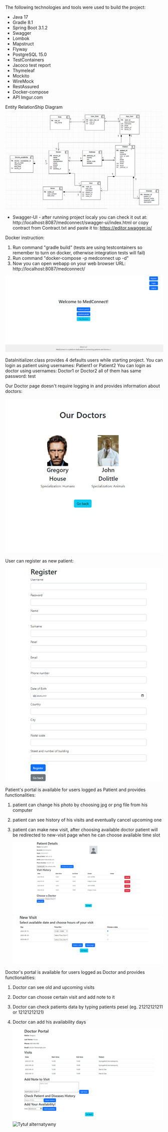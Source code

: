 The following technologies and tools were used to build the project:
   * Java 17
   * Gradle 8.1
   * Spring Boot 3.1.2
   * Swagger
   * Lombok 
   * Mapstruct
   * Flyway 
   * PostgreSQL 15.0
   * TestContainers 
   * Jacoco test report
   * Thymeleaf
   * Mockito
   * WireMock
   * RestAssured
   * Docker-compose
   * API Imgur.com



Entity RelationShip Diagram
  ![Tytuł alternatywny](/ERD.jpg)
* Swagger-UI - after running project localy you can check it out at: http://localhost:8087/medconnect/swagger-ui/index.html or copy contract from Contract.txt and paste it to: https://editor.swagger.io/



Docker instruction:
1) Run command "gradle build" (tests are using testcontainers so remember to turn on docker, otherwise integration tests will fail)
2) Run command "docker-compose -p medconnect up -d"
3) Now you can open webapp on your web browser URL: http://localhost:8087/medconnect/


![Tytuł alternatywny](screenshots/HomePage.png)

DataInitializer.class provides 4 defaults users while starting project.
You can login as patient using usernames: Patient1 or Patient2
You can login as doctor using usernames: Doctor1 or Doctor2
all of them has same password: test


Our Doctor page doesn't require logging in and provides information about doctors:


   ![Tytuł alternatywny](screenshots/OurDoctors.png)

User can register as new patient:

   ![Tytuł alternatywny](screenshots/Register.png)
 
Patient's portal is available for users logged as Patient and provides functionalities:

1) patient can change his photo by choosing jpg or png file from his computer
2) patient can see history of his visits and eventually cancel upcoming one
3) patient can make new visit, after choosing available doctor patient will be redirected to new-visit page 
when he can choose available time slot

   ![Tytuł alternatywny](screenshots/PatientPortal.png)
   ![Tytuł alternatywny](screenshots/NewVisit.png)

Doctor's portal is available for users logged as Doctor and provides functionalities:
1) Doctor can see old and upcoming visits
2) Doctor can choose certain visit and add note to it
3) Doctor can check patients data by typing patients pesel (eg. 21212121211 or 12121212121)
4) Doctor can add his availability days

   ![Tytuł alternatywny](screenshots/DoctorPortal.png)
   ![Tytuł alternatywny](screenshots/screenshot1.png)


